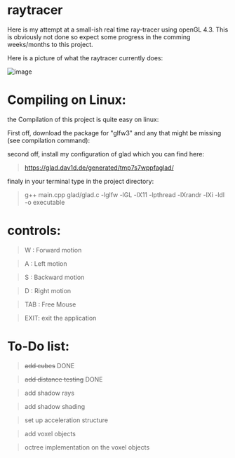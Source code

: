 # raytracer

Here is my attempt at a small-ish real time ray-tracer using openGL 4.3. This is obviously not done so expect some progress in the comming weeks/months to this project.

Here is a picture of what the raytracer currently does:

![image](https://user-images.githubusercontent.com/62178977/162613536-86b2bd86-ad8e-414e-a1ee-f606f11b088b.png)

# Compiling on Linux:

the Compilation of this project is quite easy on linux:

First off, download the package for "glfw3" and any that might be missing (see compilation command): 

second off, install my configuration of glad which you can find here:
> https://glad.dav1d.de/generated/tmp7s7wppfaglad/

finaly in your terminal type in the project directory:
> g++ main.cpp glad/glad.c -lglfw -lGL -lX11 -lpthread -lXrandr -lXi -ldl -o executable


# controls:

> W : Forward motion

> A : Left motion

> S : Backward motion

> D : Right motion

> TAB : Free Mouse

> EXIT: exit the application

# To-Do list:

>~~add cubes~~ DONE

>~~add distance testing~~ DONE

>add shadow rays

>add shadow shading

>set up acceleration structure

>add voxel objects

>octree implementation on the voxel objects

